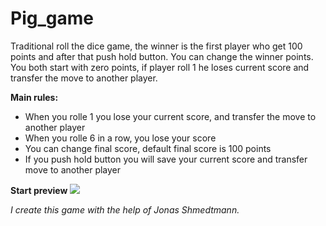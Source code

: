 # Pig_game
Traditional roll the dice game, the winner is the first player who get 100 points and after that push hold button. You can change the winner points. You both start with zero points, if player roll 1 he loses current score and transfer the move to another player.


<strong>Main rules:</strong>

<ul>
  <li> When you rolle 1 you lose your current score, and transfer the move to another player</li>
  <li> When you rolle 6 in a row, you lose your score</li>
  <li> You can change final score, default final score is 100 points</li>
  <li> If you push hold button you will save your current score and transfer move to another player</li>
</ul>
  
  
<strong>Start preview</strong>
<img src="Start-preview.png"></img>
  
  
  


<em>I create this game with the help of Jonas Shmedtmann.</em>






  
  
 
 

